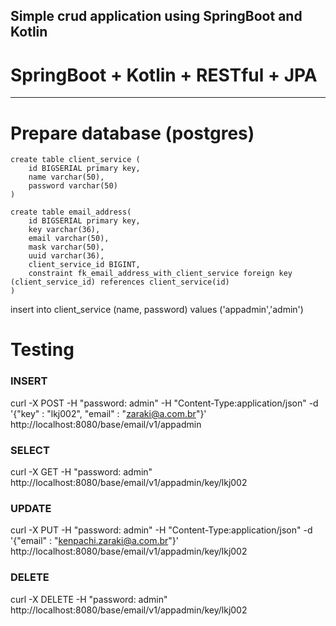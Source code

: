 
## Simple crud application using SpringBoot and Kotlin
# SpringBoot + Kotlin + RESTful + JPA


--------------------------------------

# Prepare  database (postgres)

```
create table client_service (
    id BIGSERIAL primary key,
    name varchar(50),
    password varchar(50)
)

create table email_address(
    id BIGSERIAL primary key,
    key varchar(36),
    email varchar(50),
    mask varchar(50),
    uuid varchar(36),
    client_service_id BIGINT,
    constraint fk_email_address_with_client_service foreign key (client_service_id) references client_service(id)
)
```
insert into client_service (name, password) values ('appadmin','admin')


# Testing

### INSERT

curl -X POST -H "password: admin" -H "Content-Type:application/json" -d '{"key" : "lkj002", "email" : "zaraki@a.com.br"}' http://localhost:8080/base/email/v1/appadmin

### SELECT

curl -X GET -H "password: admin" http://localhost:8080/base/email/v1/appadmin/key/lkj002

### UPDATE

curl -X PUT -H "password: admin" -H "Content-Type:application/json" -d '{"email" : "kenpachi.zaraki@a.com.br"}' http://localhost:8080/base/email/v1/appadmin/key/lkj002

### DELETE

curl -X DELETE -H "password: admin" http://localhost:8080/base/email/v1/appadmin/key/lkj002
